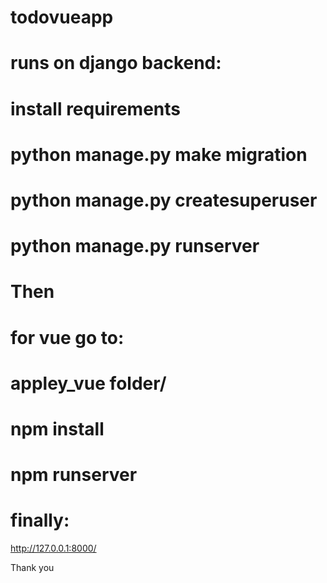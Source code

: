 # todovueapp
# runs on django backend:
  # install requirements
  # python manage.py make migration
  # python manage.py createsuperuser
  # python manage.py runserver


# Then
# for vue go to:
  # appley_vue folder/
  # npm install
  # npm runserver
  
  
# finally:
  http://127.0.0.1:8000/
  
Thank you
